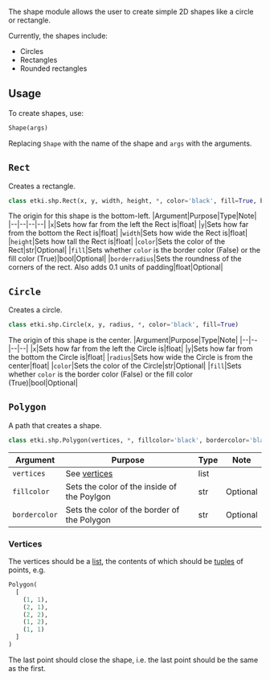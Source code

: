 The shape module allows the user to create simple 2D shapes like a circle or rectangle.

Currently, the shapes include:
* Circles
* Rectangles
* Rounded rectangles

## Usage
To create shapes, use:
```py
Shape(args)
```
Replacing `Shape` with the name of the shape and `args` with the arguments.

## `Rect`
Creates a rectangle.
```py
class etki.shp.Rect(x, y, width, height, *, color='black', fill=True, borderradius=0)
```
The origin for this shape is the bottom-left.
|Argument|Purpose|Type|Note|
|--|--|--|--|
|`x`|Sets how far from the left the Rect is|float|
|`y`|Sets how far from the bottom the Rect is|float|
|`width`|Sets how wide the Rect is|float|
|`height`|Sets how tall the Rect is|float|
|`color`|Sets the color of the Rect|str|Optional|
|`fill`|Sets whether `color` is the border color (False) or the fill color (True)|bool|Optional|
|`borderradius`|Sets the roundness of the corners of the rect. Also adds 0.1 units of padding|float|Optional|

## `Circle`
Creates a circle.
```py
class etki.shp.Circle(x, y, radius, *, color='black', fill=True)
```
The origin of this shape is the center.
|Argument|Purpose|Type|Note|
|--|--|--|--|
|`x`|Sets how far from the left the Circle is|float|
|`y`|Sets how far from the bottom the Circle is|float|
|`radius`|Sets how wide the Circle is from the center|float|
|`color`|Sets the color of the Circle|str|Optional|
|`fill`|Sets whether `color` is the border color (False) or the fill color (True)|bool|Optional|

## `Polygon`
A path that creates a shape.
```py
class etki.shp.Polygon(vertices, *, fillcolor='black', bordercolor='black')
```

|Argument|Purpose|Type|Note|
|--|--|--|--|
|`vertices`|See [vertices](#Vertices)|list|
|`fillcolor`|Sets the color of the inside of the Poylgon|str|Optional|
|`bordercolor`|Sets the color of the border of the Polygon|str|Optional|

### Vertices
The vertices should be a [list](https://www.w3schools.com/python/python_lists.asp), the contents of which should be [tuples](https://www.w3schools.com/python/python_tuples.asp) of points, e.g.
```py
Polygon(
  [
    (1, 1),
    (2, 1),
    (2, 2),
    (1, 2),
    (1, 1)
  ]
)
```
The last point should close the shape, i.e. the last point should be the same as the first.
